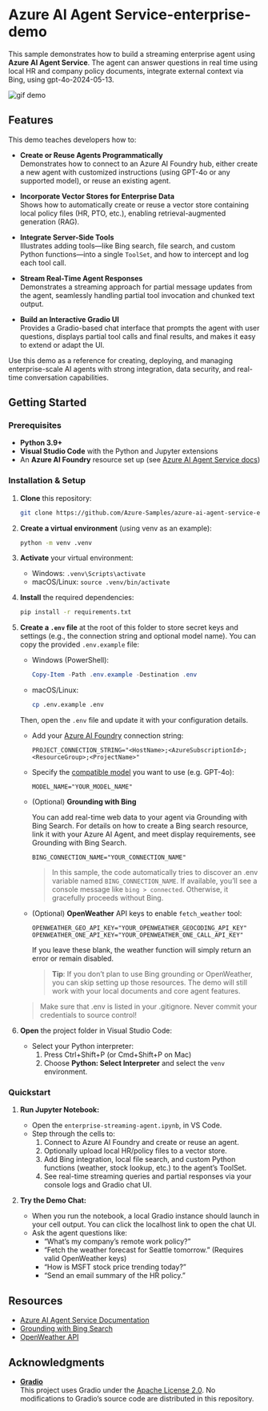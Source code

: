# Azure AI Agent Service-enterprise-demo

This sample demonstrates how to build a streaming enterprise agent using **Azure AI Agent Service**. The agent can answer questions in real time using local HR and company policy documents, integrate external context via Bing, using gpt-4o-2024-05-13.

![gif demo](https://github.com/Azure-Samples/azure-ai-agent-service-enterprise-demo/blob/main/assets/demo-short-3-2.gif)

## Features

This demo teaches developers how to:

- **Create or Reuse Agents Programmatically**  
  Demonstrates how to connect to an Azure AI Foundry hub, either create a new agent with customized instructions (using GPT-4o or any supported model), or reuse an existing agent.

- **Incorporate Vector Stores for Enterprise Data**  
  Shows how to automatically create or reuse a vector store containing local policy files (HR, PTO, etc.), enabling retrieval-augmented generation (RAG).

- **Integrate Server-Side Tools**  
  Illustrates adding tools—like Bing search, file search, and custom Python functions—into a single `ToolSet`, and how to intercept and log each tool call.

- **Stream Real-Time Agent Responses**  
  Demonstrates a streaming approach for partial message updates from the agent, seamlessly handling partial tool invocation and chunked text output.

- **Build an Interactive Gradio UI**  
  Provides a Gradio-based chat interface that prompts the agent with user questions, displays partial tool calls and final results, and makes it easy to extend or adapt the UI.

Use this demo as a reference for creating, deploying, and managing enterprise-scale AI agents with strong integration, data security, and real-time conversation capabilities.

## Getting Started

### Prerequisites

- **Python 3.9+**  
- **Visual Studio Code** with the Python and Jupyter extensions  
- An **Azure AI Foundry** resource set up (see [Azure AI Agent Service docs](https://learn.microsoft.com/en-us/azure/ai-services/agents/))

### Installation & Setup

1. **Clone** this repository:

   ```bash
   git clone https://github.com/Azure-Samples/azure-ai-agent-service-enterprise-demo.git
   ```

2. **Create a virtual environment** (using venv as an example):

    ```bash
    python -m venv .venv
    ```

3. **Activate** your virtual environment:

    - Windows: `.venv\Scripts\activate`
    - macOS/Linux: `source .venv/bin/activate`

4. **Install** the required dependencies:

    ```bash
    pip install -r requirements.txt
    ```

5. **Create a `.env` file** at the root of this folder to store secret keys and settings (e.g., the connection string and optional model name). You can copy the provided `.env.example` file:

    - Windows (PowerShell):
      ```powershell
      Copy-Item -Path .env.example -Destination .env
      ```
    
    - macOS/Linux:
      ```bash
      cp .env.example .env
      ```

    Then, open the `.env` file and update it with your configuration details.

    - Add your [Azure AI Foundry](https://learn.microsoft.com/en-us/azure/ai-services/agents/quickstart?pivots=programming-language-python-azure#configure-and-run-an-agent) connection string:

        ```plaintext
        PROJECT_CONNECTION_STRING="<HostName>;<AzureSubscriptionId>;<ResourceGroup>;<ProjectName>"
        ```

    - Specify the [compatible model](https://learn.microsoft.com/en-us/azure/ai-services/agents/how-to/tools/bing-grounding?tabs=python&pivots=overview#setup) you want to use (e.g. GPT-4o):
        ```plaintext
        MODEL_NAME="YOUR_MODEL_NAME"
        ```

    - (Optional) **Grounding with Bing**
        
        You can add real-time web data to your agent via Grounding with Bing Search. For details on how to create a Bing search resource, link it with your Azure AI Agent, and meet display requirements, see Grounding with Bing Search.

        ```plaintext
        BING_CONNECTION_NAME="YOUR_CONNECTION_NAME"
        ```

        > In this sample, the code automatically tries to discover an .env variable named `BING_CONNECTION_NAME`. If available, you’ll see a console message like `bing > connected`. Otherwise, it gracefully proceeds without Bing.

    - (Optional) **OpenWeather** API keys to enable `fetch_weather` tool:
        ```plaintext
        OPENWEATHER_GEO_API_KEY="YOUR_OPENWEATHER_GEOCODING_API_KEY"
        OPENWEATHER_ONE_API_KEY="YOUR_OPENWEATHER_ONE_CALL_API_KEY"
        ```
        If you leave these blank, the weather function will simply return an error or remain disabled.

        > **Tip**: If you don’t plan to use Bing grounding or OpenWeather, you can skip setting up those resources. The demo will still work with your local documents and core agent features.

    > Make sure that .env is listed in your .gitignore. Never commit your credentials to source control!

6. **Open** the project folder in Visual Studio Code:

    - Select your Python interpreter:
      1. Press Ctrl+Shift+P (or Cmd+Shift+P on Mac)
      2. Choose **Python: Select Interpreter** and select the `venv` environment.

### Quickstart

1. **Run Jupyter Notebook:**
    - Open the `enterprise-streaming-agent.ipynb`, in VS Code.
    - Step through the cells to:
      1. Connect to Azure AI Foundry and create or reuse an agent.
      2. Optionally upload local HR/policy files to a vector store.
      3. Add Bing integration, local file search, and custom Python functions (weather, stock lookup, etc.) to the agent’s ToolSet.
      4. See real-time streaming queries and partial responses via your console logs and Gradio chat UI.

2. **Try the Demo Chat:**
    - When you run the notebook, a local Gradio instance should launch in your cell output. You can click the localhost link to open the chat UI.
    - Ask the agent questions like:
        - “What’s my company’s remote work policy?”
        - “Fetch the weather forecast for Seattle tomorrow.” (Requires valid OpenWeather keys)
        - “How is MSFT stock price trending today?”
        - “Send an email summary of the HR policy.”

## Resources
- [Azure AI Agent Service Documentation](https://learn.microsoft.com/en-us/azure/ai-services/agents/overview)
- [Grounding with Bing Search](https://learn.microsoft.com/en-us/azure/ai-services/agents/how-to/tools/bing-grounding)
- [OpenWeather API](https://openweathermap.org/api)

## Acknowledgments

- **[Gradio](https://github.com/gradio-app/gradio)**  
  This project uses Gradio under the [Apache License 2.0](https://github.com/gradio-app/gradio/blob/main/LICENSE). No modifications to Gradio’s source code are distributed in this repository.
